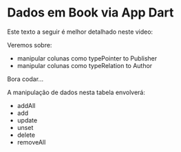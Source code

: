 # Dados em Book via App Dart

Este texto a seguir é melhor detalhado neste video: 

Veremos sobre:
* manipular colunas como typePointer to Publisher
* manipular colunas como typeRelation to Author

Bora codar... 

A manipulação de dados nesta tabela envolverá:
* addAll
* add
* update
* unset
* delete
* removeAll
